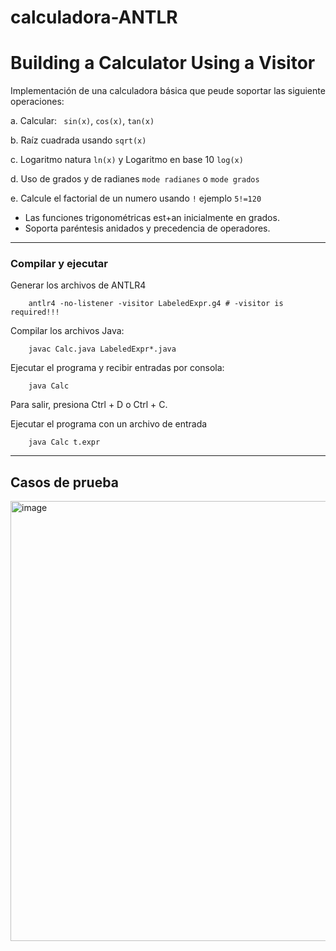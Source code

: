 # calculadora-ANTLR

# Building a Calculator Using a Visitor

Implementación de una calculadora básica que peude soportar las siguiente operaciones:

a. Calcular: ` sin(x)`, `cos(x)`, `tan(x)`

b. Raíz cuadrada usando `sqrt(x)`

c. Logaritmo natura `ln(x)` y Logaritmo en base 10 `log(x)`

d. Uso de grados y de radianes `mode radianes` o  `mode grados`

e. Calcule el factorial de un numero usando `!` ejemplo `5!=120`


- Las funciones trigonométricas est+an inicialmente en grados.
- Soporta paréntesis anidados y precedencia de operadores.
  
---

### Compilar y ejecutar
Generar los archivos de ANTLR4


        antlr4 -no-listener -visitor LabeledExpr.g4 # -visitor is required!!!


        
Compilar los archivos Java:
  

        javac Calc.java LabeledExpr*.java
  

Ejecutar el programa y recibir entradas por consola:
  

        java Calc
  
Para salir, presiona Ctrl + D o Ctrl + C.

Ejecutar el programa con un archivo de entrada


        java Calc t.expr

---


## Casos de prueba

<img width="1049" height="704" alt="image" src="https://github.com/user-attachments/assets/017abba5-9d17-43bf-9031-872d808b49ef" />
